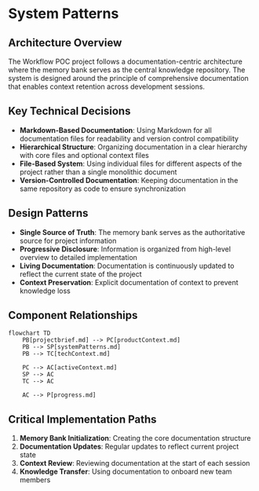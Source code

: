 # System Patterns

## Architecture Overview
The Workflow POC project follows a documentation-centric architecture where the memory bank serves as the central knowledge repository. The system is designed around the principle of comprehensive documentation that enables context retention across development sessions.

## Key Technical Decisions
- **Markdown-Based Documentation**: Using Markdown for all documentation files for readability and version control compatibility
- **Hierarchical Structure**: Organizing documentation in a clear hierarchy with core files and optional context files
- **File-Based System**: Using individual files for different aspects of the project rather than a single monolithic document
- **Version-Controlled Documentation**: Keeping documentation in the same repository as code to ensure synchronization

## Design Patterns
- **Single Source of Truth**: The memory bank serves as the authoritative source for project information
- **Progressive Disclosure**: Information is organized from high-level overview to detailed implementation
- **Living Documentation**: Documentation is continuously updated to reflect the current state of the project
- **Context Preservation**: Explicit documentation of context to prevent knowledge loss

## Component Relationships
```
flowchart TD
    PB[projectbrief.md] --> PC[productContext.md]
    PB --> SP[systemPatterns.md]
    PB --> TC[techContext.md]

    PC --> AC[activeContext.md]
    SP --> AC
    TC --> AC

    AC --> P[progress.md]
```

## Critical Implementation Paths
1. **Memory Bank Initialization**: Creating the core documentation structure
2. **Documentation Updates**: Regular updates to reflect current project state
3. **Context Review**: Reviewing documentation at the start of each session
4. **Knowledge Transfer**: Using documentation to onboard new team members
